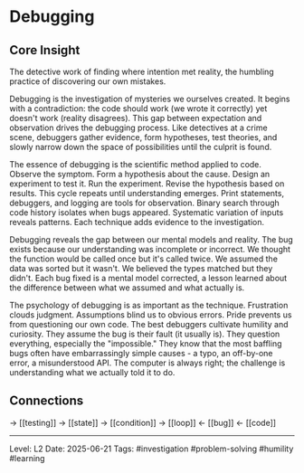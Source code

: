 # Debugging

## Core Insight
The detective work of finding where intention met reality, the humbling practice of discovering our own mistakes.

Debugging is the investigation of mysteries we ourselves created. It begins with a contradiction: the code should work (we wrote it correctly) yet doesn't work (reality disagrees). This gap between expectation and observation drives the debugging process. Like detectives at a crime scene, debuggers gather evidence, form hypotheses, test theories, and slowly narrow down the space of possibilities until the culprit is found.

The essence of debugging is the scientific method applied to code. Observe the symptom. Form a hypothesis about the cause. Design an experiment to test it. Run the experiment. Revise the hypothesis based on results. This cycle repeats until understanding emerges. Print statements, debuggers, and logging are tools for observation. Binary search through code history isolates when bugs appeared. Systematic variation of inputs reveals patterns. Each technique adds evidence to the investigation.

Debugging reveals the gap between our mental models and reality. The bug exists because our understanding was incomplete or incorrect. We thought the function would be called once but it's called twice. We assumed the data was sorted but it wasn't. We believed the types matched but they didn't. Each bug fixed is a mental model corrected, a lesson learned about the difference between what we assumed and what actually is.

The psychology of debugging is as important as the technique. Frustration clouds judgment. Assumptions blind us to obvious errors. Pride prevents us from questioning our own code. The best debuggers cultivate humility and curiosity. They assume the bug is their fault (it usually is). They question everything, especially the "impossible." They know that the most baffling bugs often have embarrassingly simple causes - a typo, an off-by-one error, a misunderstood API. The computer is always right; the challenge is understanding what we actually told it to do.

## Connections
→ [[testing]]
→ [[state]]
→ [[condition]]
→ [[loop]]
← [[bug]]
← [[code]]

---
Level: L2
Date: 2025-06-21
Tags: #investigation #problem-solving #humility #learning